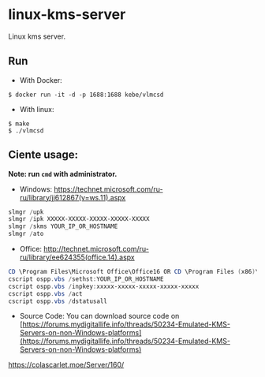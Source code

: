 # linux-kms-server
Linux kms server.

## Run

- With Docker:
```
$ docker run -it -d -p 1688:1688 kebe/vlmcsd
```

- With linux:
```
$ make
$ ./vlmcsd
```

## Ciente usage:

**Note: run `cmd` with administrator.**

- Windows: https://technet.microsoft.com/ru-ru/library/jj612867(v=ws.11).aspx
```powershell
slmgr /upk
slmgr /ipk XXXXX-XXXXX-XXXXX-XXXXX-XXXXX
slmgr /skms YOUR_IP_OR_HOSTNAME
slmgr /ato
```

- Office: http://technet.microsoft.com/ru-ru/library/ee624355(office.14).aspx
```powershell
CD \Program Files\Microsoft Office\Office16 OR CD \Program Files (x86)\Microsoft Office\Office16
cscript ospp.vbs /sethst:YOUR_IP_OR_HOSTNAME
cscript ospp.vbs /inpkey:xxxxx-xxxxx-xxxxx-xxxxx-xxxxx
cscript ospp.vbs /act
cscript ospp.vbs /dstatusall
```

- Source Code:
You can download source code on [https://forums.mydigitallife.info/threads/50234-Emulated-KMS-Servers-on-non-Windows-platforms](https://forums.mydigitallife.info/threads/50234-Emulated-KMS-Servers-on-non-Windows-platforms)

https://colascarlet.moe/Server/160/
